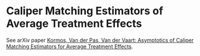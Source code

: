 # Caliper Matching Estimators of Average Treatment Effects

See arXiv paper [Kormos, Van der Pas, Van der Vaart: Asymptotics of Caliper Matching Estimators for Average Treatment Effects](https://arxiv.org/abs/2304.08373).
